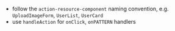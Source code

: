 - follow the `action-resource-component` naming convention, e.g. `UploadImageForm`, `UserList`, `UserCard`
- use `handleAction` for `onClick`, `onPATTERN` handlers
